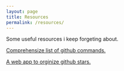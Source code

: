 ```yaml
---
layout: page
title: Resources
permalink: /resources/
---
```



Some useful resources i keep forgeting about. 

[Comprehensize list of github commands.](https://github.com/git-tips/tips)

[A web app to orginize github stars.](https://astralapp.com/)